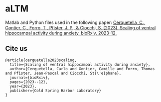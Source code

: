 # aLTM

Matlab and Python files used in the following paper: [Cerquetella, C., Gontier, C., Forro, T., Pfister, J. P., & Ciocchi, S. (2023). Scaling of ventral hippocampal activity during anxiety. bioRxiv, 2023-12.](https://www.biorxiv.org/content/10.1101/2023.12.22.573072v3.abstract)

## Cite us

```
@article{cerquetella2023scaling,
  title={Scaling of ventral hippocampal activity during anxiety},
  author={Cerquetella, Carlo and Gontier, Camille and Forro, Thomas and Pfister, Jean-Pascal and Ciocchi, St{\'e}phane},
  journal={bioRxiv},
  pages={2023--12},
  year={2023},
  publisher={Cold Spring Harbor Laboratory}
}
```
